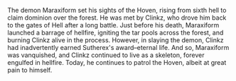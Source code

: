 The demon Maraxiform set his sights of the Hoven, rising from sixth hell to claim dominion over the forest. He was met by Clinkz, who drove him back to the gates of Hell after a long battle. Just before his death, Maraxiform launched a barrage of hellfire, igniting the tar pools across the forest, and burning Clinkz alive in the process. However, in slaying the demon, Clinkz had inadvertently earned Sutherex's award–eternal life. And so, Maraxiform was vanquished, and Clinkz continued to live as a skeleton, forever engulfed in hellfire. Today, he continues to patrol the Hoven, albeit at great pain to himself.